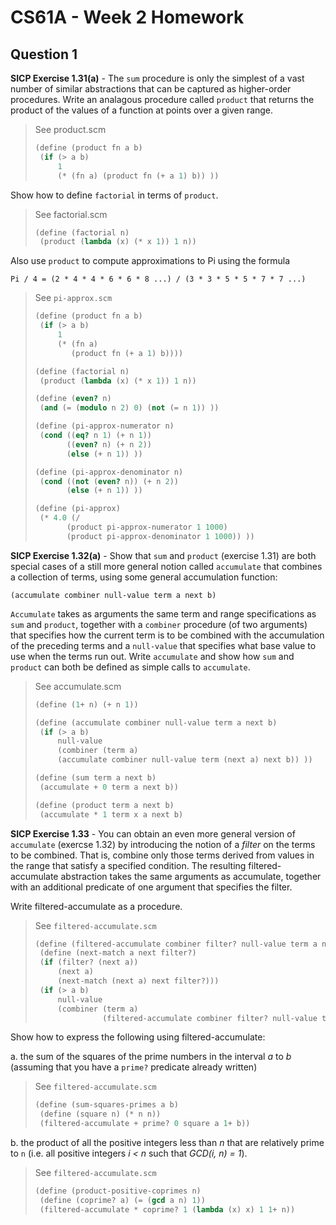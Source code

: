 # CS61A - Week 2 Homework

## Question 1

**SICP Exercise 1.31(a)** - The `sum` procedure is only the simplest of a vast number of similar abstractions that can be captured as higher-order procedures. Write an analagous procedure called `product` that returns the product of the values of a function at points over a given range.

> See product.scm
>
> ```scheme
> (define (product fn a b)
>  (if (> a b)
>      1
>      (* (fn a) (product fn (+ a 1) b)) ))
> ```

Show how to define `factorial` in terms of `product`.

> See factorial.scm
>
> ```scheme
> (define (factorial n)
>  (product (lambda (x) (* x 1)) 1 n))
> ```

Also use `product` to compute approximations to Pi using the formula

```
Pi / 4 = (2 * 4 * 4 * 6 * 6 * 8 ...) / (3 * 3 * 5 * 5 * 7 * 7 ...)
```

> See `pi-approx.scm`
>
> ```scheme
> (define (product fn a b)
>  (if (> a b)
>      1
>      (* (fn a)
>         (product fn (+ a 1) b))))
>
> (define (factorial n)
>  (product (lambda (x) (* x 1)) 1 n))
>
> (define (even? n)
>  (and (= (modulo n 2) 0) (not (= n 1)) ))
>
> (define (pi-approx-numerator n)
>  (cond ((eq? n 1) (+ n 1))
>        ((even? n) (+ n 2))
>        (else (+ n 1)) ))
>
> (define (pi-approx-denominator n)
>  (cond ((not (even? n)) (+ n 2))
>        (else (+ n 1)) ))
>
> (define (pi-approx)
>  (* 4.0 (/
>        (product pi-approx-numerator 1 1000)
>        (product pi-approx-denominator 1 1000)) ))
> ```

**SICP Exercise 1.32(a)** - Show that `sum` and `product` (exercise 1.31) are both special cases of a still more general notion called `accumulate` that combines a collection of terms, using some general accumulation function:

`(accumulate combiner null-value term a next b)`

`Accumulate` takes as arguments the same term and range specifications as `sum` and `product`, together with a `combiner` procedure (of two arguments) that specifies how the current term is to be combined with the accumulation of the preceding terms and a `null-value` that specifies what base value to use when the terms run out. Write `accumulate` and show how `sum` and `product` can both be defined as simple calls to `accumulate`.

> See accumulate.scm
>
> ```scheme
> (define (1+ n) (+ n 1))
>
> (define (accumulate combiner null-value term a next b)
>  (if (> a b)
>      null-value
>      (combiner (term a)
>      (accumulate combiner null-value term (next a) next b)) ))
>
> (define (sum term a next b)
>  (accumulate + 0 term a next b))
>
> (define (product term a next b)
>  (accumulate * 1 term x a next b)
> ```

**SICP Exercise 1.33** - You can obtain an even more general version of `accumulate` (exercse 1.32) by introducing the notion of a _filter_ on the terms to be combined. That is, combine only those terms derived from values in the range that satisfy a specified condition. The resulting filtered-accumulate abstraction takes the same arguments as accumulate, together with an additional predicate of one argument that specifies the filter.

Write filtered-accumulate as a procedure.

> See `filtered-accumulate.scm`
>
> ```scheme
> (define (filtered-accumulate combiner filter? null-value term a next b)
>  (define (next-match a next filter?)
>  (if (filter? (next a))
>      (next a)
>      (next-match (next a) next filter?)))
>  (if (> a b)
>      null-value
>      (combiner (term a)
>                (filtered-accumulate combiner filter? null-value term (next-match a next filter?) next b)) ))
> ```

Show how to express the following using filtered-accumulate:

a. the sum of the squares of the prime numbers in the interval _a_ to _b_ (assuming that you have a `prime?` predicate already written)

> See `filtered-accumulate.scm`
>
> ```scheme
> (define (sum-squares-primes a b)
>  (define (square n) (* n n))
>  (filtered-accumulate + prime? 0 square a 1+ b))
> ```

b. the product of all the positive integers less than _n_ that are relatively prime to `n` (i.e. all positive integers _i < n_ such that _GCD(i, n) = 1_).

> See `filtered-accumulate.scm`
>
> ```scheme
> (define (product-positive-coprimes n)
>  (define (coprime? a) (= (gcd a n) 1))
>  (filtered-accumulate * coprime? 1 (lambda (x) x) 1 1+ n))
> ```
